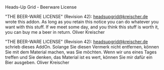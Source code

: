 Heads-Up Grid - Beerware License


"THE BEER-WARE LICENSE" (Revision 42):
<headsupgrid@kreischer.de> wrote this addon. As long as you retain this notice you
can do whatever you want with this stuff. If we meet some day, and you think
this stuff is worth it, you can buy me a beer in return. Oliver Kreischer


"THE BEER-WARE LICENSE" (Revision 42):
<headsupgrid@kreischer.de> schrieb dieses AddOn. Solange Sie diesen Vermerk nicht entfernen, können
Sie mit dem Material machen, was Sie möchten. Wenn wir uns eines Tages treffen und Sie
denken, das Material ist es wert, können Sie mir dafür ein Bier ausgeben. Oliver Kreischer
